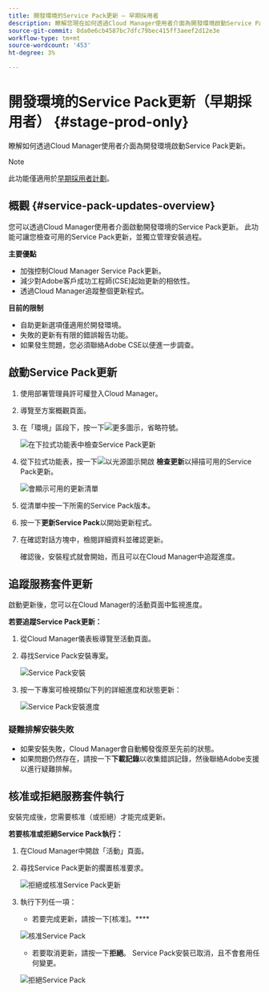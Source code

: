 ```yaml
---
title: 開發環境的Service Pack更新 — 早期採用者
description: 瞭解您現在如何透過Cloud Manager使用者介面為開發環境啟動Service Pack更新。
source-git-commit: 8da0e6cb4587bc7dfc79bec415ff3aeef2d12e3e
workflow-type: tm+mt
source-wordcount: '453'
ht-degree: 3%

---
```


# 開發環境的Service Pack更新（早期採用者） {#stage-prod-only}

瞭解如何透過Cloud Manager使用者介面為開發環境啟動Service Pack更新。

>[!NOTE]
>
>此功能僅適用於[早期採用者計劃](/help/release-notes/current.md)。

## 概觀 {#service-pack-updates-overview}

您可以透過Cloud Manager使用者介面啟動開發環境的Service Pack更新。 此功能可讓您檢查可用的Service Pack更新，並獨立管理安裝過程。

**主要優點**

* 加強控制Cloud Manager Service Pack更新。
* 減少對Adobe客戶成功工程師(CSE)起始更新的相依性。
* 透過Cloud Manager追蹤整個更新程式。

**目前的限制**

* 自助更新選項僅適用於開發環境。
* 失敗的更新有有限的錯誤報告功能。
* 如果發生問題，您必須聯絡Adobe CSE以便進一步調查。

## 啟動Service Pack更新

1. 使用部署管理員許可權登入Cloud Manager。
1. 導覽至方案概觀頁面。
1. 在「環境」區段下，按一下![更多圖示，省略符號](https://spectrum.adobe.com/static/icons/workflow_18/Smock_More_18_N.svg)。

   ![在下拉式功能表中檢查Service Pack更新](/help/using/assets/service-pack-check-for-updates.png)

1. 從下拉式功能表，按一下![以光源圖示開啟](https://spectrum.adobe.com/static/icons/workflow_18/Smock_OpenInLight_18_N.svg) **檢查更新**&#x200B;以掃描可用的Service Pack更新。

   ![會顯示可用的更新清單](/help/using/assets/service-pack-versions.png)

1. 從清單中按一下所需的Service Pack版本。
1. 按一下&#x200B;**更新Service Pack**&#x200B;以開始更新程式。
1. 在確認對話方塊中，檢閱詳細資料並確認更新。

   確認後，安裝程式就會開始，而且可以在Cloud Manager中追蹤進度。

## 追蹤服務套件更新

啟動更新後，您可以在Cloud Manager的活動頁面中監視進度。

**若要追蹤Service Pack更新：**

1. 從Cloud Manager儀表板導覽至活動頁面。
1. 尋找Service Pack安裝專案。

   ![Service Pack安裝](/help/using/assets/service-pack-installation.png)

1. 按一下專案可檢視類似下列的詳細進度和狀態更新：

   ![Service Pack安裝進度](/help/using/assets/service-pack-progression.png)

### 疑難排解安裝失敗

* 如果安裝失敗，Cloud Manager會自動觸發復原至先前的狀態。
* 如果問題仍然存在，請按一下&#x200B;**下載記錄**&#x200B;以收集錯誤記錄，然後聯絡Adobe支援以進行疑難排解。

## 核准或拒絕服務套件執行

安裝完成後，您需要核准（或拒絕）才能完成更新。

**若要核准或拒絕Service Pack執行：**

1. 在Cloud Manager中開啟「活動」頁面。
1. 尋找Service Pack更新的擱置核准要求。

   ![拒絕或核准Service Pack更新](/help/using/assets/service-pack-reject-approve.png)

1. 執行下列任一項：

   * 若要完成更新，請按一下[核准]。****

   ![核准Service Pack](/help/using/assets/service-pack-approve.png)

   * 若要取消更新，請按一下&#x200B;**拒絕**。
Service Pack安裝已取消，且不會套用任何變更。

   ![拒絕Service Pack](/help/using/assets/service-pack-reject.png)


